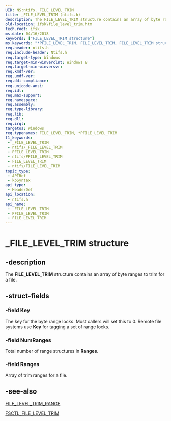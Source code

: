 ```yaml
---
UID: NS:ntifs._FILE_LEVEL_TRIM
title: _FILE_LEVEL_TRIM (ntifs.h)
description: The FILE_LEVEL_TRIM structure contains an array of byte ranges to trim for a file.
old-location: ifsk\file_level_trim.htm
tech.root: ifsk
ms.date: 04/16/2018
keywords: ["FILE_LEVEL_TRIM structure"]
ms.keywords: "*PFILE_LEVEL_TRIM, FILE_LEVEL_TRIM, FILE_LEVEL_TRIM structure [Installable File System Drivers], PFILE_LEVEL_TRIM, PFILE_LEVEL_TRIM structure pointer [Installable File System Drivers], _FILE_LEVEL_TRIM, ifsk.file_level_trim, ntifs/FILE_LEVEL_TRIM, ntifs/PFILE_LEVEL_TRIM"
req.header: ntifs.h
req.include-header: Ntifs.h
req.target-type: Windows
req.target-min-winverclnt: Windows 8
req.target-min-winversvr: 
req.kmdf-ver: 
req.umdf-ver: 
req.ddi-compliance: 
req.unicode-ansi: 
req.idl: 
req.max-support: 
req.namespace: 
req.assembly: 
req.type-library: 
req.lib: 
req.dll: 
req.irql: 
targetos: Windows
req.typenames: FILE_LEVEL_TRIM, *PFILE_LEVEL_TRIM
f1_keywords:
 - _FILE_LEVEL_TRIM
 - ntifs/_FILE_LEVEL_TRIM
 - PFILE_LEVEL_TRIM
 - ntifs/PFILE_LEVEL_TRIM
 - FILE_LEVEL_TRIM
 - ntifs/FILE_LEVEL_TRIM
topic_type:
 - APIRef
 - kbSyntax
api_type:
 - HeaderDef
api_location:
 - ntifs.h
api_name:
 - _FILE_LEVEL_TRIM
 - PFILE_LEVEL_TRIM
 - FILE_LEVEL_TRIM
---
```


# _FILE_LEVEL_TRIM structure


## -description

The <b>FILE_LEVEL_TRIM</b> structure contains an array of byte ranges to trim for a file.

## -struct-fields

### -field Key

The key for the byte range locks. Most callers will set this to 0. Remote file systems use <b>Key</b> for tagging a set of range locks.

### -field NumRanges

Total number of range structures in <b>Ranges</b>.

### -field Ranges

Array of trim ranges for a file.

## -see-also

<a href="/windows-hardware/drivers/ddi/ntifs/ns-ntifs-_file_level_trim_range">FILE_LEVEL_TRIM_RANGE</a>



<a href="/windows-hardware/drivers/ifs/fsctl-file-level-trim">FSCTL_FILE_LEVEL_TRIM</a>

